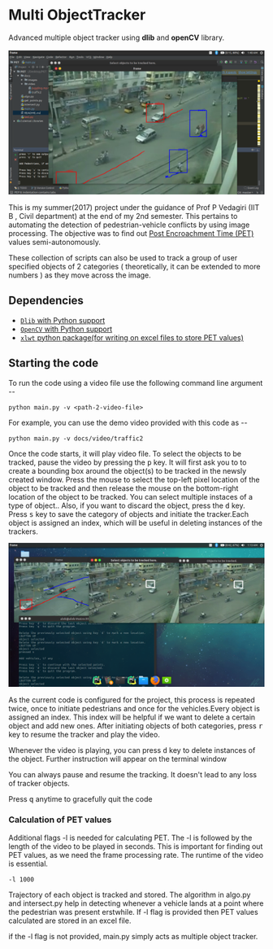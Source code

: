 # Multi ObjectTracker
Advanced multiple object tracker using <b>dlib</b> and <b>openCV</b> library.
<br><br>
![Image](docs/images/screenshot_3.png)

This is my summer(2017) project under the guidance of Prof P Vedagiri (IIT B , Civil department) at the end of my 2nd semester. This pertains to automating the detection of pedestrian-vehicle conflicts by using image processing. The objective was to find out <a href="https://www.researchgate.net/figure/7232990_fig1_Fig-1-Illustration-of-post-encroachment-time-PET"> Post Encroachment Time (PET)</a> values semi-autonomously.

These collection of scripts can also be used to track a group of user specified objects of 2 categories ( theoretically, it can be extended to more numbers ) as they move across the image.


## Dependencies

* [`Dlib` with Python support](http://dlib.net/)
* [`OpenCV` with Python support](http://opencv.org)
* [`xlwt` python package(for writing on excel files to store PET values)](https://pypi.python.org/pypi/xlwt)

## Starting the code


To run the code using a video file use the following command line argument --

```shell
python main.py -v <path-2-video-file>
```

For example, you can use the demo video provided with this code as --

```shell
python main.py -v docs/video/traffic2
```


Once the code starts, it will play video file. To select the objects to be tracked, pause the video by pressing the <kbd>p</kbd> key. It will first ask you to  to create a bounding box around the object(s) to be tracked in the newsly created window. Press the mouse to select the top-left pixel location of the object to be tracked and then release the mouse on the bottom-right location of the object to be tracked. You can select multiple instaces of a type of object.. Also, if you want to discard the object, press the <kbd>d</kbd> key. Press <kbd>s</kbd> key to save the category of objects and initiate the tracker.Each object is assigned an index, which will be useful in deleting instances of the trackers.

![Image](docs/images/screenshot_2.png)

As the current code is configured for the project, this process is repeated twice, once to initiate pedestrians and once for the vehicles.Every object is assigned an index. This index will be helpful if we want to delete a certain object and add new ones. 
After initiating objects of both categories, press <kbd>r</kbd> key to resume the tracker and play the video. 

Whenever the video is playing, you can press <kbd>d</kbd> key to delete instances of the object. Further instruction will appear on the terminal window

You can always pause and resume the tracking. It doesn't lead to any loss of tracker objects.

Press <kbd>q</kbd> anytime to gracefully quit the code

### Calculation of PET values


Additional flags -l is needed for calculating PET. The -l is followed by the length of the video to be played in seconds. This is important for finding out PET values, as we need the frame processing rate. The runtime of the video is essential. 

```shell
-l 1000

```

Trajectory of each object is tracked and stored. The algorithm in algo.py and intersect.py help in detecting whenever a vehicle lands at a point where the pedestrian was present erstwhile. If -l flag is provided then PET values calculated are stored in an excel file.

if the -l flag is not provided, main.py simply acts as multiple object tracker.
